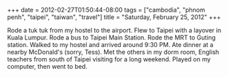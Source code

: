 +++
date = 2012-02-27T01:50:44-08:00
tags = ["cambodia", "phnom penh", "taipei", "taiwan", "travel"]
title = "Saturday, February 25, 2012"
+++

Rode a tuk tuk from my hostel to the airport. Flew to Taipei with a layover in Kuala Lumpur. Rode a bus to Taipei Main Station. Rode the MRT to Guting station. Walked to my hostel and arrived around 9:30 PM. Ate dinner at a nearby McDonald's (sorry, Tess). Met the others in my dorm room, English teachers from south of Taipei visiting for a long weekend. Played on my computer, then went to bed.
